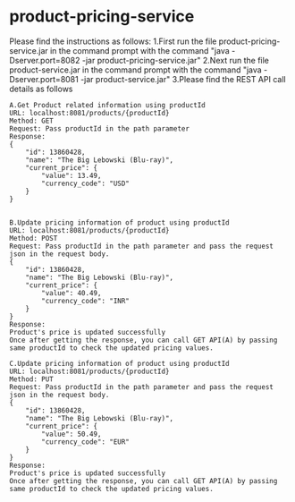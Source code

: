 # product-pricing-service

Please find the instructions as follows:
1.First run the file product-pricing-service.jar in the command prompt with the command "java -Dserver.port=8082 -jar product-pricing-service.jar" 
2.Next run the file product-service.jar in the command prompt with the command "java -Dserver.port=8081 -jar product-service.jar" 
3.Please find the REST API call details as follows 

	A.Get Product related information using productId
	URL: localhost:8081/products/{productId}
	Method: GET
	Request: Pass productId in the path parameter
	Response:
	{
		"id": 13860428,
		"name": "The Big Lebowski (Blu-ray)",
		"current_price": {
			"value": 13.49,
			"currency_code": "USD"
		}
	}
	
	
	B.Update pricing information of product using productId
	URL: localhost:8081/products/{productId}
	Method: POST
	Request: Pass productId in the path parameter and pass the request json in the request body.
	{
		"id": 13860428,
		"name": "The Big Lebowski (Blu-ray)",
		"current_price": {
			"value": 40.49,
			"currency_code": "INR"
		}
	}
	Response:
	Product's price is updated successfully
	Once after getting the response, you can call GET API(A) by passing same productId to check the updated pricing values.
	
	C.Update pricing information of product using productId
	URL: localhost:8081/products/{productId}
	Method: PUT
	Request: Pass productId in the path parameter and pass the request json in the request body.
	{
		"id": 13860428,
		"name": "The Big Lebowski (Blu-ray)",
		"current_price": {
			"value": 50.49,
			"currency_code": "EUR"
		}
	}
	Response:
	Product's price is updated successfully
	Once after getting the response, you can call GET API(A) by passing same productId to check the updated pricing values.
